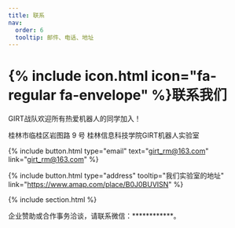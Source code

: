 ```yaml
---
title: 联系
nav:
  order: 6
  tooltip: 邮件、电话、地址
---
```


# {% include icon.html icon="fa-regular fa-envelope" %}联系我们

GIRT战队欢迎所有热爱机器人的同学加入！

桂林市临桂区岩图路 9 号
桂林信息科技学院GIRT机器人实验室

{%
  include button.html
  type="email"
  text="girt_rm@163.com"
  link="girt_rm@163.com"
%}

{%
  include button.html
  type="address"
  tooltip="我们实验室的地址"
  link="https://www.amap.com/place/B0J0BUVISN"
%}

{% include section.html %}

企业赞助或合作事务洽谈，请联系微信：************。